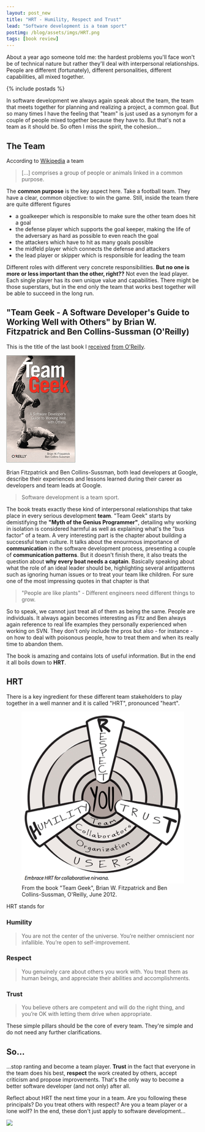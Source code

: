```yaml
---
layout: post_new
title: "HRT - Humility, Respect and Trust"
lead: "Software development is a team sport"
postimg: /blog/assets/imgs/HRT.png
tags: [book review]
---
```


<div class="article-intro">
    About a year ago someone told me: the hardest problems you'll face won't be of technical nature but rather they'll deal with interpersonal relationships. People are different (fortunately), different personalities, different capabilities, all mixed together.
</div>

{% include postads %}

In software development we always again speak about the team, the team that meets together for planning and realizing a project, a common goal. But so many times I have the feeling that "team" is just used as a synonym for a couple of people mixed together because they have to. But that's not a team as it should be. So often I miss the spirit, the cohesion...

## The Team
According to [Wikipedia](http://en.wikipedia.org/wiki/Team) a team

> \[...\] comprises a group of people or animals linked in a common purpose.

The **common purpose** is the key aspect here. Take a football team. They have a clear, common objective: to win the game. Still, inside the team there are quite different figures

- a goalkeeper which is responsible to make sure the other team does hit a goal
- the defense player which supports the goal keeper, making the life of the adversary as hard as possible to even reach the goal
- the attackers which have to hit as many goals possible
- the midfeld player which connects the defense and attackers
- the lead player or skipper which is responsible for leading the team

Different roles with different very concrete responsibilities. **But no one is more or less important than the other, right??** Not even the lead player. Each single player has its own unique value and capabilities. There might be those superstars, but in the end only the team that works best together will be able to succeed in the long run.

## "Team Geek - A Software Developer's Guide to Working Well with Others" by Brian W. Fitzpatrick and Ben Collins-Sussman (O'Reilly)

This is the title of the last book I [received](/blog/2012/08/mobile-javascript-application/) [from O'Reilly](/blog/2012/08/fluent-conference-javascript-beyond_29/). 

![](/blog/assets/imgs/teamgeekcover.gif)

Brian Fitzpatrick and Ben Collins-Sussman, both lead developers at Google, describe their experiences and lessons learned during their career as developers and team leads at Google.

> Software development is a team sport.

The book treats exactly these kind of interpersonal relationships that take place in every serious development **team**. "Team Geek" starts by demistifying the **"Myth of the Genius Programmer"**, detailing why working in isolation is considered harmful as well as explaining what's the "bus factor" of a team. A very interesting part is the chapter about building a successful team culture. It talks about the enourmous importance of **communication** in the software development process, presenting a couple of **communication patterns**. But it doesn't finish there, it also treats the question about **why every boat needs a captain**. Basically speaking about what the role of an ideal leader should be, highlighting several antipatterns such as ignoring human issues or to treat your team like children. For sure one of the most impressing quotes in that chapter is that

> "People are like plants" - Different engineers need different things to grow.

So to speak, we cannot just treat all of them as being the same. People are individuals. It always again becomes interesting as Fitz and Ben always again reference to real life examples they personally experienced when working on SVN. They don't only include the pros but also - for instance - on how to deal with poisonous people, how to treat them and when its really time to abandon them.

The book is amazing and contains lots of useful information. But in the end it all boils down to **HRT**.

## HRT
There is a key ingredient for these different team stakeholders to play together in a well manner and it is called "HRT", pronounced "heart".

<figure class="image--wide">
    <img src="/blog/assets/imgs/HRT.png">
    <figcaption>From the book "Team Geek", Brian W. Fitzpatrick and Ben Collins-Sussman, O'Reilly, June 2012.</figcaption>
</figure>

HRT stands for

### Humility
> You are not the center of the universe. You’re neither omniscient nor infallible. You’re open to self-improvement.

### Respect
> You genuinely care about others you work with. You treat them as human beings, and appreciate their abilities and accomplishments.

### Trust
> You believe others are competent and will do the right thing, and you’re OK with letting them drive when appropriate.

These simple pillars should be the core of every team. They're simple and do not need any further clarifications.

## So... ##
...stop ranting and become a team player. **Trust** in the fact that everyone in the team does his best, **respect** the work created by others, accept criticism and propose improvements. That's the only way to become a better software developer (and not only) after all.

Reflect about HRT the next time your in a team. Are you following these principals? Do you treat others with respect? Are you a team player or a lone wolf? In the end, these don't just apply to software development...

[![](http://cdn.oreilly.com/bloggers/blogger-review-badge-200.png)](http://oreilly.com/bloggers/?cmp=ex-orm-blgr-juri-strumpflohner)
